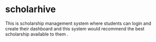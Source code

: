 # scholarhive
This is scholarship management system where students can login and create their dashboard and this system would recommend the best scholarship available to them .
